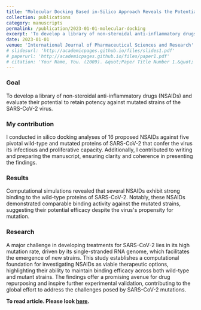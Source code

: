 ```yaml
---
title: "Molecular Docking Based in-Silico Approach Reveals the Potential Inhibitory Activity of NSAIDs against Sars-Cov-2 Proteins"
collection: publications
category: manuscripts
permalink: /publication/2023-01-01-molecular-docking
excerpt: 'To develop a library of non-steroidal anti-inflammatory drugs (NSAIDs) and evaluate their potential to retain potency against mutated strains of the SARS-CoV-2 virus.'
date: 2023-01-01
venue: 'International Journal of Pharmaceutical Sciences and Research'
# slidesurl: 'http://academicpages.github.io/files/slides1.pdf'
# paperurl: 'http://academicpages.github.io/files/paper1.pdf'
# citation: 'Your Name, You. (2009). &quot;Paper Title Number 1.&quot; <i>Journal 1</i>. 1(1).'
---
```


### Goal
To develop a library of non-steroidal anti-inflammatory drugs (NSAIDs) and evaluate their potential to retain potency against mutated strains of the SARS-CoV-2 virus.

### My contribution
I conducted in silico docking analyses of 16 proposed NSAIDs against five pivotal wild-type and mutated proteins of SARS-CoV-2 that confer the virus its infectious and proliferative capacity. Additionally, I contributed to writing and preparing the manuscript, ensuring clarity and coherence in presenting the findings.

### Results
Computational simulations revealed that several NSAIDs exhibit strong binding to the wild-type proteins of SARS-CoV-2. Notably, these NSAIDs demonstrated comparable binding activity against the mutated strains, suggesting their potential efficacy despite the virus's propensity for mutation.

### Research
A major challenge in developing treatments for SARS-CoV-2 lies in its high mutation rate, driven by its single-stranded RNA genome, which facilitates the emergence of new strains. This study establishes a computational foundation for investigating NSAIDs as viable therapeutic options, highlighting their ability to maintain binding efficacy across both wild-type and mutant strains. The findings offer a promising avenue for drug repurposing and inspire further experimental validation, contributing to the global effort to address the challenges posed by SARS-CoV-2 mutations.



**To read article. Please look [here](https://drive.google.com/open?id=1rBDRXm1luAvsai7DR3uh5-140p35Mim1&usp=drive_copy).**